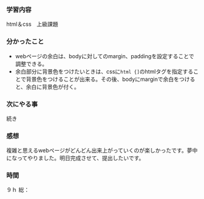 ### 学習内容
html＆css　上級課題
### 分かったこと
- webページの余白は、bodyに対してのmargin、paddingを設定することで調整できる。
- 余白部分に背景色をつけたいときは、cssに`html {]`のhtmlタグを指定することで背景色をつけることが出来る。その後、bodyにmarginで余白をつけると、余白に背景色が付く。
### 次にやる事
続き
### 感想
複雑と思えるwebページがどんどん出来上がっていくのが楽しかったです。夢中になってやりました。明日完成させて、提出したいです。
### 時間
９ｈ
総：
